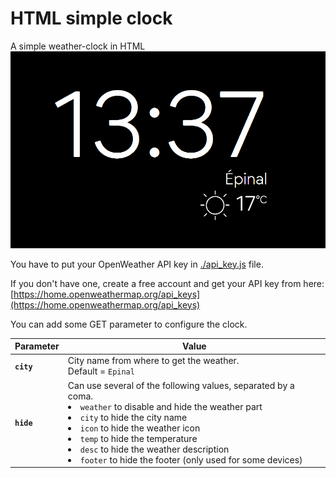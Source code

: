 # HTML simple clock
A simple weather-clock in HTML
<img src="./clock.png" alt="clock" width="666"/>

You have to put your OpenWeather API key in [./api_key.js](./api_key.js) file.

If you don't have one, create a free account and get your API key from here: [https://home.openweathermap.org/api_keys](https://home.openweathermap.org/api_keys)


You can add some GET parameter to configure the clock.

| Parameter  | Value |
| ---------- | ----- |
| **`city`** | City name from where to get the weather.<br>Default = `Epinal`       |
| **`hide`** | Can use several of the following values, separated by a coma.<li>`weather` to disable and hide the weather part</li><li>`city` to hide the city name</li><li>`icon` to hide the weather icon</li><li>`temp` to hide the temperature</li><li>`desc` to hide the weather description</li><li>`footer` to hide the footer (only used for some devices)</li> |
